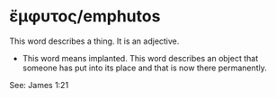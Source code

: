 # ἔμφυτος/emphutos
This word describes a thing. It is an adjective.
* This word means implanted. This word describes an object that someone has put into its place and that is now there permanently.

See: James 1:21
